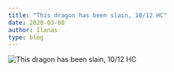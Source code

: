 ```yaml
---
title: "This dragon has been slain, 10/12 HC"
date: 2020-03-08
author: Ilanas
type: blog
---
```


![This dragon has been slain, 10/12 HC](/posts/2020-03-08/WoWScrnShot_030120_211452.jpg)
<!--more-->

